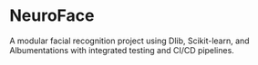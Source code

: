 # NeuroFace
A modular facial recognition project using Dlib, Scikit-learn, and Albumentations with integrated testing and CI/CD pipelines.
